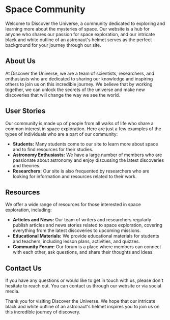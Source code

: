 <!--font:Raleway-->

# Space Community

Welcome to Discover the Universe, a community dedicated to exploring and learning more about the mysteries of space. Our website is a hub for anyone who shares our passion for space exploration, and our intricate black and white outline of an astronaut's helmet serves as the perfect background for your journey through our site.

## About Us

At Discover the Universe, we are a team of scientists, researchers, and enthusiasts who are dedicated to sharing our knowledge and inspiring others to join us on this incredible journey. We believe that by working together, we can unlock the secrets of the universe and make new discoveries that will change the way we see the world.

## User Stories

Our community is made up of people from all walks of life who share a common interest in space exploration. Here are just a few examples of the types of individuals who are a part of our community:

- **Students:** Many students come to our site to learn more about space and to find resources for their studies.
- **Astronomy Enthusiasts:** We have a large number of members who are passionate about astronomy and enjoy discussing the latest discoveries and theories.
- **Researchers:** Our site is also frequented by researchers who are looking for information and resources related to their work.

## Resources

We offer a wide range of resources for those interested in space exploration, including:

- **Articles and News:** Our team of writers and researchers regularly publish articles and news stories related to space exploration, covering everything from the latest discoveries to upcoming missions.
- **Educational Materials:** We provide educational materials for students and teachers, including lesson plans, activities, and quizzes.
- **Community Forum:** Our forum is a place where members can connect with each other, ask questions, and share their thoughts and ideas.

## Contact Us

If you have any questions or would like to get in touch with us, please don't hesitate to reach out. You can contact us through our website or via social media.

Thank you for visiting Discover the Universe. We hope that our intricate black and white outline of an astronaut's helmet inspires you to join us on this incredible journey of discovery.

<!--

Write me content for website with wallpaper which alt text is:

"A black and white outline of an astronaut's helmet, with intricate details that showcase the reflection of the surrounding environment."

The name/title of the page should not be 1:1 copy of the alt text but rather a real content of the website which is using this wallpaper.

- Use markdown format 
- Start with heading
- Heading should be short and concise
- The content should look like a real website 
- The website should not be about the wallpaper, wallpaper is just a related background
- Heading should be contain work "wallpaper" or "background"
- Include real sections like references, contact, user stories, etc. use things relevant to the page purpose.
- Feel free to use structure like headings, bullets, numbering, blockquotes, paragraphs, horizontal lines, etc.
- You can use formatting like bold or _italic_
- You can include UTF-8 emojis
- Links should be only #hash anchors (and you can refer to the document itself)
- Do not include images


---


# Space Exploration Wallpaper: Discover the Universe

Welcome to our website dedicated to space exploration and all things related to the vast universe we live in. Our wallpaper featuring an intricate black and white outline of an astronaut's helmet is the perfect background for anyone who shares our passion for space.

## About Us

At Discover the Universe, we are a team of scientists, researchers, and enthusiasts who are dedicated to exploring and learning more about the mysteries of space. Our goal is to share our knowledge and inspire others to join us on this incredible journey.

## User Stories

Our community is made up of people from all walks of life who share a common interest in space exploration. Here are just a few examples of the types of individuals who are a part of our community:

- **Students:** Many students come to our site to learn more about space and to find resources for their studies.
- **Astronomy Enthusiasts:** We have a large number of members who are passionate about astronomy and enjoy discussing the latest discoveries and theories.
- **Researchers:** Our site is also frequented by researchers who are looking for information and resources related to their work.

## Resources

We offer a wide range of resources for those interested in space exploration, including:

- **Articles and News:** Our team of writers and researchers regularly publish articles and news stories related to space exploration, covering everything from the latest discoveries to upcoming missions.
- **Educational Materials:** We provide educational materials for students and teachers, including lesson plans, activities, and quizzes.
- **Community Forum:** Our forum is a place where members can connect with each other, ask questions, and share their thoughts and ideas.

## Contact Us

If you have any questions or would like to get in touch with us, please don't hesitate to reach out. You can contact us through our website or via social media.

Thank you for visiting Discover the Universe. We hope that our space exploration wallpaper will inspire you to join us on this incredible journey of discovery.


---


Heading should not include word "wallpaper". The website should not be about the wallpaper itself, wallpaper is just a related background, rewrite whole content.


---


# Discover the Universe: A Space Exploration Community

Welcome to Discover the Universe, a community dedicated to exploring and learning more about the mysteries of space. Our website is a hub for anyone who shares our passion for space exploration, and our intricate black and white outline of an astronaut's helmet serves as the perfect background for your journey through our site.

## About Us

At Discover the Universe, we are a team of scientists, researchers, and enthusiasts who are dedicated to sharing our knowledge and inspiring others to join us on this incredible journey. We believe that by working together, we can unlock the secrets of the universe and make new discoveries that will change the way we see the world.

## User Stories

Our community is made up of people from all walks of life who share a common interest in space exploration. Here are just a few examples of the types of individuals who are a part of our community:

- **Students:** Many students come to our site to learn more about space and to find resources for their studies.
- **Astronomy Enthusiasts:** We have a large number of members who are passionate about astronomy and enjoy discussing the latest discoveries and theories.
- **Researchers:** Our site is also frequented by researchers who are looking for information and resources related to their work.

## Resources

We offer a wide range of resources for those interested in space exploration, including:

- **Articles and News:** Our team of writers and researchers regularly publish articles and news stories related to space exploration, covering everything from the latest discoveries to upcoming missions.
- **Educational Materials:** We provide educational materials for students and teachers, including lesson plans, activities, and quizzes.
- **Community Forum:** Our forum is a place where members can connect with each other, ask questions, and share their thoughts and ideas.

## Contact Us

If you have any questions or would like to get in touch with us, please don't hesitate to reach out. You can contact us through our website or via social media.

Thank you for visiting Discover the Universe. We hope that our intricate black and white outline of an astronaut's helmet inspires you to join us on this incredible journey of discovery.

-->
